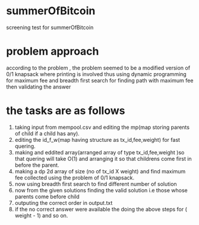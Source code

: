# summerOfBitcoin
screening test  for summerOfBitcoin 

# problem approach
according to the problem , the problem seemed to be a modified version of 0/1 knapsack 
where printing is involved thus using dynamic programming for maximum fee
and breadth first search for finding path with maximum fee
then validating the answer 

# the tasks are as follows
  1) taking input from mempool.csv and editing the mp(map storing parents of child if a child has any).
  2) editing the id_f_w(map having structure as tx_id,fee,weight) for fast quering.
  3) making and eddited array(arranged array of type tx_id,fee,weight )so that quering will take O(1) and arranging it so that childrens come first in before the parent.
  4) making a dp 2d array of size (no of tx_id X weight) and find maximum fee collected using the problem of 0/1 knapsack.
  5) now using breadth first search to find different number of solution
  6) now from the given solutions finding the valid solution i.e those whose parents come before child
  7) outputing the correct order in output.txt
  8) if the no correct answer were available the doing the above steps for ( weight - 1) and so on.
